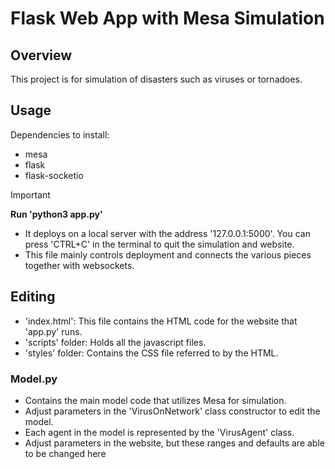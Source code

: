 # Flask Web App with Mesa Simulation

## Overview

This project is for simulation of disasters such as viruses or tornadoes.

## Usage

Dependencies to install:
- mesa
- flask
- flask-socketio

> [!IMPORTANT]
> **Run 'python3 app.py'**

- It deploys on a local server with the address '127.0.0.1:5000'. You can press 'CTRL+C' in the terminal to quit the simulation and website.
- This file mainly controls deployment and connects the various pieces together with websockets.

## Editing

- 'index.html': This file contains the HTML code for the website that 'app.py' runs.
- 'scripts' folder: Holds all the javascript files.
- 'styles' folder: Contains the CSS file referred to by the HTML.

### Model.py

- Contains the main model code that utilizes Mesa for simulation.
- Adjust parameters in the 'VirusOnNetwork' class constructor to edit the model.
- Each agent in the model is represented by the 'VirusAgent' class.
- Adjust parameters in the website, but these ranges and defaults are able to be changed here
